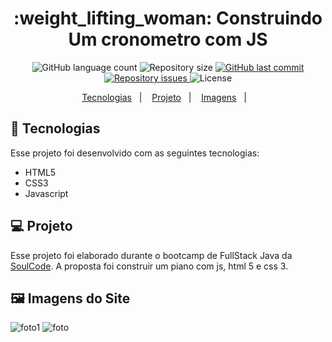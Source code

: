 <h1 align="center">
    :weight_lifting_woman: Construindo Um cronometro com JS
</h1>
<p align="center">
  <img alt="GitHub language count" src="https://img.shields.io/github/languages/count/giovaner10/cronometro_js">

  <img alt="Repository size" src="https://img.shields.io/github/repo-size/giovaner10/cronometro_js">

  <a href="https://github.com/alvaroaxsmith/projeto-1-soulcode/main">
    <img alt="GitHub last commit" src="https://img.shields.io/github/last-commit/giovaner10/cronometro_js">
  </a>

  <a href="https://github.com/alvaroaxsmith/projeto-1-soulcode/issues">
    <img alt="Repository issues" src="https://img.shields.io/github/issues/giovaner10/cronometro_js">
  </a>

  <img alt="License" src="https://img.shields.io/badge/license-MIT-brightgreen">
</p>
<p align="center">
  <a href="#ancora1">Tecnologias</a>&nbsp;&nbsp;&nbsp;|&nbsp;&nbsp;&nbsp;
  <a href="#ancora2">Projeto</a>&nbsp;&nbsp;&nbsp;|&nbsp;&nbsp;&nbsp;
  <a href="#ancora3">Imagens</a>&nbsp;&nbsp;&nbsp;|&nbsp;&nbsp;&nbsp;
</p>

<a id="ancora1"></a>
## :rocket: Tecnologias 

Esse projeto foi desenvolvido com as seguintes tecnologias:
- HTML5
- CSS3
- Javascript

<a id="ancora2"></a>
## 💻 Projeto
Esse projeto foi elaborado durante o bootcamp de FullStack Java da [SoulCode](https://soulcodeacademy.org/index.html). A proposta foi construir um piano com js, html 5 e css 3.

<a id="ancora3"></a>
## :framed_picture: Imagens do Site


 ![foto1](https://github.com/giovaner10/cronometro_js/blob/main/img/Captura%20de%20tela%202022-03-04%20233044.png)   ![foto](https://github.com/giovaner10/cronometro_js/blob/main/img/Captura%20de%20tela%202022-03-04%20233109.png)  
